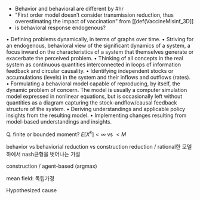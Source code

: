- Behavior and behavioral are different by #hr 
- "First order model doesn’t consider transmission reduction, thus overestimating the impact of vaccination" from [[def(VaccineMisinf_3D]] 
- is behavioral response endogenous?

• Defining problems dynamically, in terms of graphs over time. • Striving for an endogenous, behavioral view of the significant dynamics of a system, a focus inward on the characteristics of a system that themselves generate or exacerbate the perceived problem. • Thinking of all concepts in the real system as continuous quantities interconnected in loops of information feedback and circular causality. • Identifying independent stocks or accumulations (levels) in the system and their inflows and outflows (rates). • Formulating a behavioral model capable of reproducing, by itself, the dynamic problem of concern. The model is usually a computer simulation model expressed in nonlinear
equations, but is occasionally left without quantities as a diagram capturing the stock-andflow/causal feedback structure of the system. • Deriving understandings and applicable policy insights from the resulting model. • Implementing changes resulting from model-based understandings and insights.

Q. finite or bounded moment? $E[X^k] < \infty$ vs $<M$

behavior vs behaviorial
reduction vs construction
reduction / rational한 모델하에서 nash균형을 벗어나는 가설

construction / agent-based (argmax)

mean field: 독립가정


Hypothesized cause